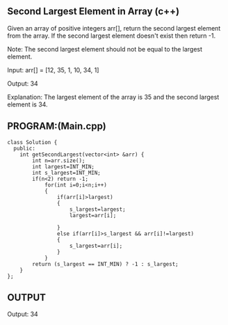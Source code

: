 ## Second Largest Element in Array (c++)
Given an array of positive integers arr[], return the second largest element from the array. If the second largest element doesn't exist then return -1.

Note: The second largest element should not be equal to the largest element.

Input: arr[] = [12, 35, 1, 10, 34, 1]

Output: 34

Explanation: The largest element of the array is 35 and the second largest element is 34.

## PROGRAM:(Main.cpp)
```
class Solution {
  public:
    int getSecondLargest(vector<int> &arr) {
        int n=arr.size();
        int largest=INT_MIN;
        int s_largest=INT_MIN;
        if(n<2) return -1;
            for(int i=0;i<n;i++)
            {
                if(arr[i]>largest)
                {
                    s_largest=largest;
                    largest=arr[i];
                    
                }
                else if(arr[i]>s_largest && arr[i]!=largest)
                {
                    s_largest=arr[i];
                }
            }
        return (s_largest == INT_MIN) ? -1 : s_largest;
    }
};
```

## OUTPUT
Output: 34
